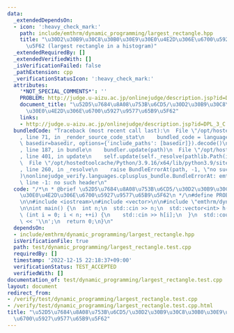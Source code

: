 ```yaml
---
data:
  _extendedDependsOn:
  - icon: ':heavy_check_mark:'
    path: include/emthrm/dynamic_programming/largest_rectangle.hpp
    title: "\u30D2\u30B9\u30C8\u30B0\u30E9\u30E0\u4E2D\u306E\u6700\u5927\u9577\u65B9\
      \u5F62 (largest rectangle in a histogram)"
  _extendedRequiredBy: []
  _extendedVerifiedWith: []
  _isVerificationFailed: false
  _pathExtension: cpp
  _verificationStatusIcon: ':heavy_check_mark:'
  attributes:
    '*NOT_SPECIAL_COMMENTS*': ''
    PROBLEM: http://judge.u-aizu.ac.jp/onlinejudge/description.jsp?id=DPL_3_C
    document_title: "\u52D5\u7684\u8A08\u753B\u6CD5/\u30D2\u30B9\u30C8\u30B0\u30E9\
      \u30E0\u4E2D\u306E\u6700\u5927\u9577\u65B9\u5F62"
    links:
    - http://judge.u-aizu.ac.jp/onlinejudge/description.jsp?id=DPL_3_C
  bundledCode: "Traceback (most recent call last):\n  File \"/opt/hostedtoolcache/Python/3.9.16/x64/lib/python3.9/site-packages/onlinejudge_verify/documentation/build.py\"\
    , line 71, in _render_source_code_stat\n    bundled_code = language.bundle(stat.path,\
    \ basedir=basedir, options={'include_paths': [basedir]}).decode()\n  File \"/opt/hostedtoolcache/Python/3.9.16/x64/lib/python3.9/site-packages/onlinejudge_verify/languages/cplusplus.py\"\
    , line 187, in bundle\n    bundler.update(path)\n  File \"/opt/hostedtoolcache/Python/3.9.16/x64/lib/python3.9/site-packages/onlinejudge_verify/languages/cplusplus_bundle.py\"\
    , line 401, in update\n    self.update(self._resolve(pathlib.Path(included), included_from=path))\n\
    \  File \"/opt/hostedtoolcache/Python/3.9.16/x64/lib/python3.9/site-packages/onlinejudge_verify/languages/cplusplus_bundle.py\"\
    , line 260, in _resolve\n    raise BundleErrorAt(path, -1, \"no such header\"\
    )\nonlinejudge_verify.languages.cplusplus_bundle.BundleErrorAt: emthrm/dynamic_programming/largest_rectangle.hpp:\
    \ line -1: no such header\n"
  code: "/*\n * @brief \u52D5\u7684\u8A08\u753B\u6CD5/\u30D2\u30B9\u30C8\u30B0\u30E9\
    \u30E0\u4E2D\u306E\u6700\u5927\u9577\u65B9\u5F62\n */\n#define PROBLEM \"http://judge.u-aizu.ac.jp/onlinejudge/description.jsp?id=DPL_3_C\"\
    \n\n#include <iostream>\n#include <vector>\n\n#include \"emthrm/dynamic_programming/largest_rectangle.hpp\"\
    \n\nint main() {\n  int n;\n  std::cin >> n;\n  std::vector<int> h(n);\n  for\
    \ (int i = 0; i < n; ++i) {\n    std::cin >> h[i];\n  }\n  std::cout << emthrm::largest_rectangle(h)\
    \ << '\\n';\n  return 0;\n}\n"
  dependsOn:
  - include/emthrm/dynamic_programming/largest_rectangle.hpp
  isVerificationFile: true
  path: test/dynamic_programming/largest_rectangle.test.cpp
  requiredBy: []
  timestamp: '2022-12-15 22:18:37+09:00'
  verificationStatus: TEST_ACCEPTED
  verifiedWith: []
documentation_of: test/dynamic_programming/largest_rectangle.test.cpp
layout: document
redirect_from:
- /verify/test/dynamic_programming/largest_rectangle.test.cpp
- /verify/test/dynamic_programming/largest_rectangle.test.cpp.html
title: "\u52D5\u7684\u8A08\u753B\u6CD5/\u30D2\u30B9\u30C8\u30B0\u30E9\u30E0\u4E2D\u306E\
  \u6700\u5927\u9577\u65B9\u5F62"
---
```

